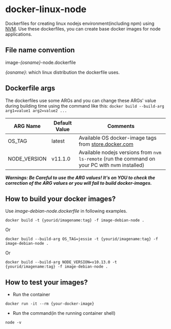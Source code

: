 # docker-linux-node
Dockerfiles for creating linux nodejs environment(including npm) using [NVM](https://github.com/creationix/nvm). Use these dockerfiles, you can create base docker images for node applications.

## File name convention
image-*{osname}*-node.dockerfile

*{osname}*: which linux distribution the dockerfile uses.

## Dockerfile args
The dockerfiles use some ARGs and you can change these ARGs' value during building time using the command like this: `docker build --build-arg arg1=value1 arg2=value2 ...`

| ARG Name | Default Value | Comments |
|---|---|---|
| OS_TAG | latest | Available OS docker-image tags from [store.docker.com](store.docker.com) |
| NODE_VERSION | v11.1.0 | Available nodejs versions from `nvm ls-remote` (run the command on your PC with nvm installed) |

***Warnings: Be Careful to use the ARG values! It's on YOU to check the correction of the ARG values or you will fail to build docker-images.***

## How to build your docker images?
Use *image-debian-node.dockerfile* in following examples.
```shell
docker build -t {yourid/imagename:tag} -f image-debian-node .
```

Or
```shell
docker build --build-arg OS_TAG=jessie -t {yourid/imagename:tag} -f image-debian-node .
```

Or
```shell
docker build --build-arg NODE_VERSION=v10.13.0 -t {yourid/imagename:tag} -f image-debian-node .
```

## How to test your images?
- Run the container
```shell
docker run -it --rm {your-docker-image}
```
- Run the command(in the running container shell)
```shell
node -v
```